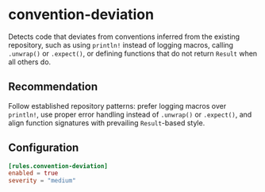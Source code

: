 # convention-deviation

Detects code that deviates from conventions inferred from the existing repository, such as using `println!` instead of logging macros, calling `.unwrap()` or `.expect()`, or defining functions that do not return `Result` when all others do.

## Recommendation

Follow established repository patterns: prefer logging macros over `println!`, use proper error handling instead of `.unwrap()` or `.expect()`, and align function signatures with prevailing `Result`-based style.

## Configuration

```toml
[rules.convention-deviation]
enabled = true
severity = "medium"
```

